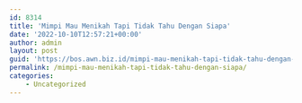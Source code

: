 ```yaml
---
id: 8314
title: 'Mimpi Mau Menikah Tapi Tidak Tahu Dengan Siapa'
date: '2022-10-10T12:57:21+00:00'
author: admin
layout: post
guid: 'https://bos.awn.biz.id/mimpi-mau-menikah-tapi-tidak-tahu-dengan-siapa/'
permalink: /mimpi-mau-menikah-tapi-tidak-tahu-dengan-siapa/
categories:
    - Uncategorized
---
```


